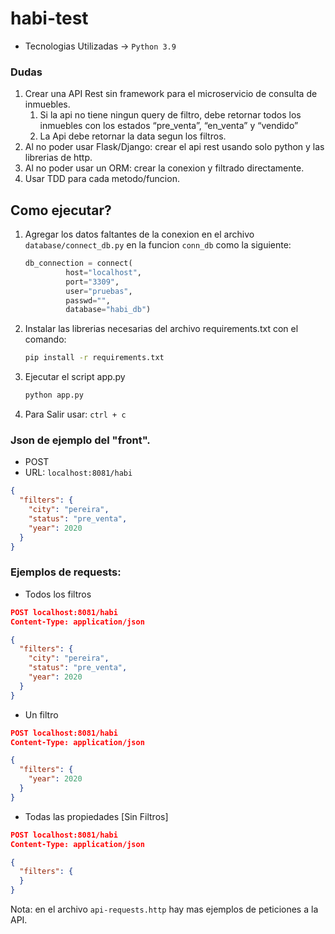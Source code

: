 # habi-test

- Tecnologias Utilizadas -> `Python 3.9`
### Dudas
1. Crear una API Rest sin framework para el microservicio de consulta de inmuebles.
   1. Si la api no tiene ningun query de filtro, debe retornar todos los inmuebles con los estados “pre_venta”, “en_venta” y
“vendido”
   2. La Api debe retornar la data segun los filtros.
2. Al no poder usar Flask/Django: crear el api rest usando solo python y las librerias de http.
3. Al no poder usar un ORM:  crear la conexion y filtrado directamente. 
4. Usar TDD para cada metodo/funcion.

## Como ejecutar? 

1. Agregar los datos faltantes de la conexion en 
el archivo `database/connect_db.py` en la funcion `conn_db` como la siguiente:
   ```python
   db_connection = connect(
            host="localhost",
            port="3309",
            user="pruebas",
            passwd="",
            database="habi_db")
   ```
2. Instalar las librerias necesarias del archivo requirements.txt con el comando:
   ```bash
   pip install -r requirements.txt 
   ```
3. Ejecutar el script app.py
   ```bash
   python app.py
   ```
4. Para Salir usar: `ctrl + c`

### Json de ejemplo del "front". 
* POST
* URL: `localhost:8081/habi`
```json
{
  "filters": {
    "city": "pereira",
    "status": "pre_venta",
    "year": 2020
  }
}
```

### Ejemplos de requests:
- Todos los filtros
```json
POST localhost:8081/habi
Content-Type: application/json

{
  "filters": {
    "city": "pereira",
    "status": "pre_venta",
    "year": 2020
  }
}
```

- Un filtro
```json
POST localhost:8081/habi
Content-Type: application/json

{
  "filters": {
    "year": 2020
  }
}
```

- Todas las propiedades [Sin Filtros]
```json
POST localhost:8081/habi
Content-Type: application/json

{
  "filters": {
  }
}
```

Nota: en el archivo `api-requests.http` hay mas ejemplos de peticiones a la API.